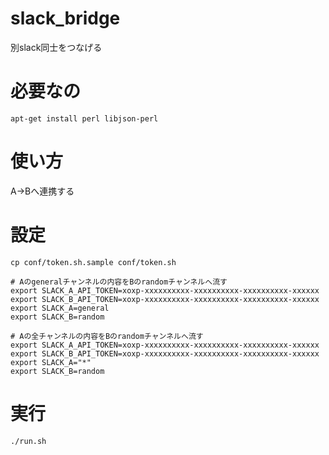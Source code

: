 # slack_bridge

別slack同士をつなげる

# 必要なの

    apt-get install perl libjson-perl

# 使い方

A→Bへ連携する

# 設定

    cp conf/token.sh.sample conf/token.sh

    # Aのgeneralチャンネルの内容をBのrandomチャンネルへ流す
    export SLACK_A_API_TOKEN=xoxp-xxxxxxxxxx-xxxxxxxxxx-xxxxxxxxxx-xxxxxx
    export SLACK_B_API_TOKEN=xoxp-xxxxxxxxxx-xxxxxxxxxx-xxxxxxxxxx-xxxxxx
    export SLACK_A=general
    export SLACK_B=random

    # Aの全チャンネルの内容をBのrandomチャンネルへ流す
    export SLACK_A_API_TOKEN=xoxp-xxxxxxxxxx-xxxxxxxxxx-xxxxxxxxxx-xxxxxx
    export SLACK_B_API_TOKEN=xoxp-xxxxxxxxxx-xxxxxxxxxx-xxxxxxxxxx-xxxxxx
    export SLACK_A="*"
    export SLACK_B=random

# 実行

    ./run.sh
